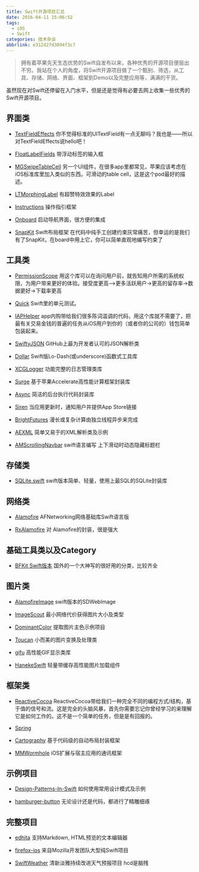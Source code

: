 ```yaml
---
title: Swift开源项目汇总
date: 2016-04-11 15:06:52
tags:
  - iOS
  - Swift
categories: 技术杂谈
abbrlink: e312d27d3094f3c7
---
```

> 拥有着苹果先天生态优势的Swift自发布以来，各种优秀的开源项目便层出不穷。我站在个人的角度，将Swift开源项目做了一个甄别、筛选，从工具、存储、网络、界面、框架到Demo以及完整应用等，满满的干货。

虽然现在对Swift还停留在入门水平，但是还是觉得有必要去网上收集一些优秀的Swift开源项目。

## 界面类

* [TextFieldEffects](https://github.com/raulriera/TextFieldEffects)
你不觉得标准的UITextField有一点无聊吗？我也是——所以对TextFieldEffects说hello吧！

* [FloatLabelFields](https://github.com/FahimF/FloatLabelFields)
带浮动标签的输入框

<!-- more -->
* [MGSwipeTableCell](https://github.com/MortimerGoro/MGSwipeTableCell)
另一个UI组件，在很多app里都常见，苹果应该考虑在iOS标准库里加入类似的东西。可滑动的table cell，这是这个pod最好的描述。

* [LTMorphingLabel](https://github.com/lexrus/LTMorphingLabel)
有超赞特效效果的Label

* [Instructions](https://github.com/ephread/Instructions)
操作指引框架

* [Onboard](https://github.com/mamaral/Onboard)
启动导航界面，很方便的集成

* [SnapKit](https://github.com/SnapKit/SnapKit)
Swift布局框架 在代码中纯手工创建约束灰常痛苦，但幸运的是我们有了SnapKit，在board中用上它，你可以简单直观地编写约束了

## 工具类
* [PermissionScope](https://github.com/nickoneill/PermissionScope)
用这个库可以在询问用户前，就告知用户所需的系统权限，为用户带来更好的体验。接受度更高—>更多活跃用户->更高的留存率->数据更好->下载率更高

* [Quick](https://github.com/Quick/Quick)
Swift里的单元测试。

* [IAPHelper](https://github.com/saturngod/IAPHelper)
app内购带给我们很多陈词滥调的代码，用这个库就不需要了，把最有关交易金钱的普遍的任务从iOS用户到你的（或者你的公司的）钱包简单包装起来。

* [SwiftyJSON](https://github.com/SwiftyJSON/SwiftyJSON)
GitHub上最为开发者认可的JSON解析类

* [Dollar](https://github.com/ankurp/Dollar)
Swift版Lo-Dash(或underscore)函数式工具库

* [XCGLogger](https://github.com/DaveWoodCom/XCGLogger)
功能完整的日志管理类库

* [Surge](https://github.com/mattt/Surge)
基于苹果Accelerate高性能计算框架封装库

* [Async](https://github.com/duemunk/Async)
简洁的后台执行代码封装库

* [Siren](https://github.com/ArtSabintsev/Siren)
当应用更新时，通知用户并提供App Store链接

* [BrightFutures](https://github.com/Thomvis/BrightFutures)
漫长或复杂计算由独立线程异步来完成

* [AEXML](https://github.com/tadija/AEXML)
简单又易于的XML解析类及示例

* [AMScrollingNavbar](https://github.com/andreamazz/AMScrollingNavbar)
swift语言编写 上下滑动时动态隐藏标题栏

## 存储类

* [SQLite.swift](https://github.com/stephencelis/SQLite.swift)
swift版本简单、轻量，使用上最SQL的SQLite封装库

## 网络类

* [Alamofire](https://github.com/Alamofire/Alamofire)
AFNetworking网络基础库Swift语言版

* [RxAlamofire](https://github.com/RxSwiftCommunity/RxAlamofire)
对 Alamofire的封装，很是强大

## 基础工具类以及Category

* [BFKit Swift版本](https://github.com/FabrizioBrancati/BFKit-Swift)
国外的一个大神写的很好用的分类，比较齐全

## 图片类

* [AlamofireImage](https://github.com/Alamofire/AlamofireImage)
swift版本的SDWebImage

* [ImageScout](https://github.com/kaishin/ImageScout)
最小网络代价获得图片大小及类型

* [DominantColor](https://github.com/indragiek/DominantColor)
提取图片主色示例项目

* [Toucan](https://github.com/gavinbunney/Toucan)
小而美的图片变换及处理类

* [gifu](https://github.com/kaishin/gifu)
高性能GIF显示类库

* [HanekeSwift](https://github.com/Haneke/HanekeSwift)
轻量带缓存高性能图片加载组件

## 框架类

* [ReactiveCocoa](https://github.com/ReactiveCocoa/ReactiveCocoa)
ReactiveCocoa带给我们一种完全不同的编程方式/结构，基于值的信号和流。这是完全的头脑风暴，首先你需要忘记你曾经学习的来理解它是如何工作的。这不是一个简单的任务，但是是有回报的。

* [Spring](https://github.com/MengTo/Spring)

* [Cartography](https://github.com/robb/Cartography)
基于代码级的自动布局封装框架

* [MMWormhole](https://github.com/mutualmobile/MMWormhole)
iOS扩展与宿主应用的通讯框架

## 示例项目

* [Design-Patterns-In-Swift](https://github.com/ochococo/Design-Patterns-In-Swift)
如何使用常用设计模式及示例

* [hamburger-button](https://github.com/robb/hamburger-button)
无论设计还是代码，都进行了精雕细琢

## 完整项目

* [edhita](https://github.com/tnantoka/edhita)
支持Markdown, HTML预览的文本编辑器

* [firefox-ios](https://github.com/mozilla/firefox-ios)
来自Mozilla开发团队大型纯Swift项目

* [SwiftWeather](https://github.com/JakeLin/SwiftWeather)
清新淡雅持续改进天气预报项目
hcd是脑残